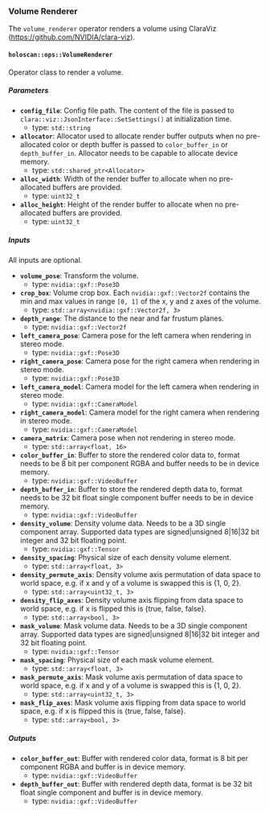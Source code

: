 ### Volume Renderer

The `volume_renderer` operator renders a volume using ClaraViz (https://github.com/NVIDIA/clara-viz).

#### `holoscan::ops::VolumeRenderer`

Operator class to render a volume.

##### Parameters

- **`config_file`**: Config file path. The content of the file is passed to `clara::viz::JsonInterface::SetSettings()` at initialization time.
  - type: `std::string`
- **`allocator`**: Allocator used to allocate render buffer outputs when no pre-allocated color or depth buffer is passed to `color_buffer_in` or `depth_buffer_in`. Allocator needs to be capable to allocate device memory.
  - type: `std::shared_ptr<Allocator>`
- **`alloc_width`**: Width of the render buffer to allocate when no pre-allocated buffers are provided.
  - type: `uint32_t`
- **`alloc_height`**: Height of the render buffer to allocate when no pre-allocated buffers are provided.
  - type: `uint32_t`

##### Inputs

All inputs are optional.

- **`volume_pose`**: Transform the volume.
  - type: `nvidia::gxf::Pose3D`
- **`crop_box`**: Volume crop box. Each `nvidia::gxf::Vector2f` contains the min and max values in range `[0, 1]` of the x, y and z axes of the volume.
  - type: `std::array<nvidia::gxf::Vector2f, 3>`
- **`depth_range`**: The distance to the near and far frustum planes.
  - type: `nvidia::gxf::Vector2f`
- **`left_camera_pose`**: Camera pose for the left camera when rendering in stereo mode.
  - type: `nvidia::gxf::Pose3D`
- **`right_camera_pose`**: Camera pose for the right camera when rendering in stereo mode.
  - type: `nvidia::gxf::Pose3D`
- **`left_camera_model`**: Camera model for the left camera when rendering in stereo mode.
  - type: `nvidia::gxf::CameraModel`
- **`right_camera_model`**: Camera model for the right camera when rendering in stereo mode.
  - type: `nvidia::gxf::CameraModel`
- **`camera_matrix`**: Camera pose when not rendering in stereo mode.
  - type: `std::array<float, 16>`
- **`color_buffer_in`**: Buffer to store the rendered color data to, format needs to be 8 bit per component RGBA and buffer needs to be in device memory.
  - type: `nvidia::gxf::VideoBuffer`
- **`depth_buffer_in`**: Buffer to store the rendered depth data to, format needs to be 32 bit float single component buffer needs to be in device memory.
  - type: `nvidia::gxf::VideoBuffer`
- **`density_volume`**: Density volume data. Needs to be a 3D single component array. Supported data types are signed|unsigned 8|16|32 bit integer and 32 bit floating point.
  - type: `nvidia::gxf::Tensor`
- **`density_spacing`**: Physical size of each density volume element.
  - type: `std::array<float, 3>`
- **`density_permute_axis`**: Density volume axis permutation of data space to world space, e.g. if x and y of a volume is swapped this is {1, 0, 2}.
  - type: `std::array<uint32_t, 3>`
- **`density_flip_axes`**: Density volume axis flipping from data space to world space, e.g. if x is flipped this is {true, false, false}.
  - type: `std::array<bool, 3>`
- **`mask_volume`**: Mask volume data. Needs to be a 3D single component array. Supported data types are signed|unsigned 8|16|32 bit integer and 32 bit floating point.
  - type: `nvidia::gxf::Tensor`
- **`mask_spacing`**: Physical size of each mask volume element.
  - type: `std::array<float, 3>`
- **`mask_permute_axis`**: Mask volume axis permutation of data space to world space, e.g. if x and y of a volume is swapped this is {1, 0, 2}.
  - type: `std::array<uint32_t, 3>`
- **`mask_flip_axes`**: Mask volume axis flipping from data space to world space, e.g. if x is flipped this is {true, false, false}.
  - type: `std::array<bool, 3>`

##### Outputs

- **`color_buffer_out`**: Buffer with rendered color data, format is 8 bit per component RGBA and buffer is in device memory.
  - type: `nvidia::gxf::VideoBuffer`
- **`depth_buffer_out`**: Buffer with rendered depth data, format is be 32 bit float single component and buffer is in device memory.
  - type: `nvidia::gxf::VideoBuffer`
